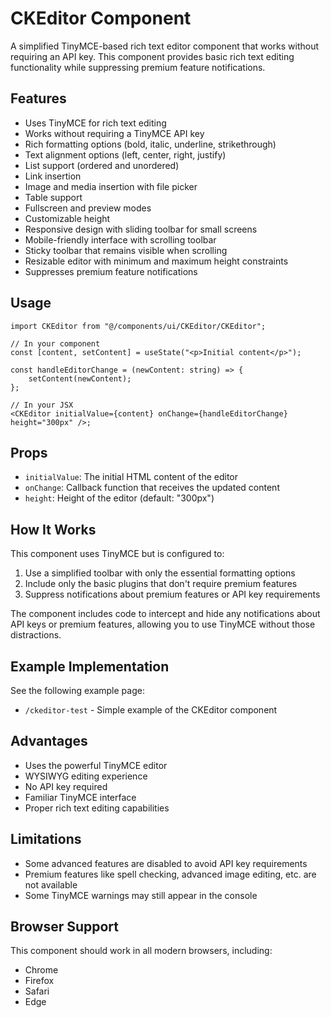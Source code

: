 # CKEditor Component

A simplified TinyMCE-based rich text editor component that works without requiring an API key. This component provides basic rich text editing functionality while suppressing premium feature notifications.

## Features

-   Uses TinyMCE for rich text editing
-   Works without requiring a TinyMCE API key
-   Rich formatting options (bold, italic, underline, strikethrough)
-   Text alignment options (left, center, right, justify)
-   List support (ordered and unordered)
-   Link insertion
-   Image and media insertion with file picker
-   Table support
-   Fullscreen and preview modes
-   Customizable height
-   Responsive design with sliding toolbar for small screens
-   Mobile-friendly interface with scrolling toolbar
-   Sticky toolbar that remains visible when scrolling
-   Resizable editor with minimum and maximum height constraints
-   Suppresses premium feature notifications

## Usage

```tsx
import CKEditor from "@/components/ui/CKEditor/CKEditor";

// In your component
const [content, setContent] = useState("<p>Initial content</p>");

const handleEditorChange = (newContent: string) => {
    setContent(newContent);
};

// In your JSX
<CKEditor initialValue={content} onChange={handleEditorChange} height="300px" />;
```

## Props

-   `initialValue`: The initial HTML content of the editor
-   `onChange`: Callback function that receives the updated content
-   `height`: Height of the editor (default: "300px")

## How It Works

This component uses TinyMCE but is configured to:

1. Use a simplified toolbar with only the essential formatting options
2. Include only the basic plugins that don't require premium features
3. Suppress notifications about premium features or API key requirements

The component includes code to intercept and hide any notifications about API keys or premium features, allowing you to use TinyMCE without those distractions.

## Example Implementation

See the following example page:

-   `/ckeditor-test` - Simple example of the CKEditor component

## Advantages

-   Uses the powerful TinyMCE editor
-   WYSIWYG editing experience
-   No API key required
-   Familiar TinyMCE interface
-   Proper rich text editing capabilities

## Limitations

-   Some advanced features are disabled to avoid API key requirements
-   Premium features like spell checking, advanced image editing, etc. are not available
-   Some TinyMCE warnings may still appear in the console

## Browser Support

This component should work in all modern browsers, including:

-   Chrome
-   Firefox
-   Safari
-   Edge
